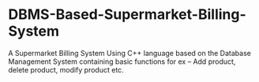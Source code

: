 # DBMS-Based-Supermarket-Billing-System
A Supermarket Billing System Using C++ language based on the Database Management System containing basic functions for ex – Add product, delete product, modify product etc. 
